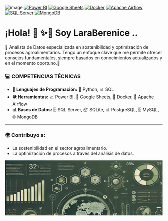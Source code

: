 ![image](https://github.com/user-attachments/assets/70bb8b8e-b3ce-48a3-ae6f-5c4cb1db8434) 
[![Power BI](https://img.icons8.com/?size=100&id=qYfwpsRXEcpc&format=png&color=000000)](ENLACE_POWER_BI) 
[![Google Sheets](https://img.icons8.com/?size=100&id=30461&format=png&color=000000)](ENLACE_GOOGLE_SHEETS) 
[![Docker](URL_DE_IMAGEN_DOCKER)](ENLACE_DOCKER) 
[![Apache Airflow](URL_DE_IMAGEN_APACHE_AIRFLOW)](ENLACE_APACHE_AIRFLOW) 
[![SQL Server](https://img.icons8.com/?size=100&id=uOsDUfEtcu5S&format=png&color=000000)](ENLACE_SQL_SERVER) 
[![MongoDB](URL_DE_IMAGEN_MONGODB)](ENLACE_MONGODB)

# ¡Hola! 👋 ✨🔭 Soy LaraBerenice ..

🌱 Analista de Datos especializada en sostenibilidad y optimización de procesos agroalimentarios. Tengo un enfoque clave que me permite ofrecer consejos fundamentales, siempre basados en conocimientos actualizados y en el momento oportuno.🌱

### 💻 COMPETENCIAS TÉCNICAS
- **🔧 Lenguajes de Programación:** 🐍 Python, 📊 SQL
- **🛠 Herramientas:** 📈 Power BI, 📅 Google Sheets, 🐳 Docker, 🚀 Apache Airflow
- **📊 Bases de Datos:** 🗄️ SQL Server, 📦 SQLite, 📊 PostgreSQL, 🗄️ MySQL, 🌐 MongoDB

---

### 🌍 Contribuyo a:
- La sostenibilidad en el sector agroalimentario.
- La optimización de procesos a través del análisis de datos.

![Nueva Imagen](https://github.com/LaraBerenice/Repo_Imagenes/blob/main/xx.png)


